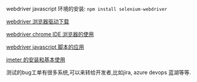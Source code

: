 webdriver javascript 环境的安装: ```npm install selenium-webdriver```

[webdriver 浏览器驱动下载](https://www.selenium.dev/documentation/webdriver/getting_started/install_drivers/)

[webdriver chrome IDE 浏览器的使用](https://blog.csdn.net/liudinglong1989/article/details/107740061)

[webdriver javascript 脚本的应用](https://juejin.cn/post/6863511343803301896)


[jmeter 的安装和基本使用](https://www.jianshu.com/p/6bc152ca6126)

测试的bug工单有很多系统,可以来转给开发者,比如jira, azure devops 蓝湖等等.

